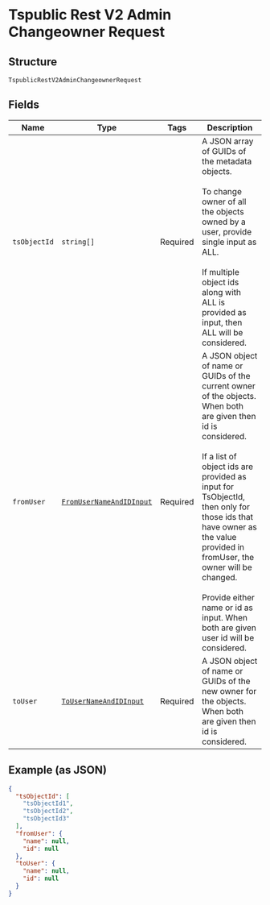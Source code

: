
# Tspublic Rest V2 Admin Changeowner Request

## Structure

`TspublicRestV2AdminChangeownerRequest`

## Fields

| Name | Type | Tags | Description |
|  --- | --- | --- | --- |
| `tsObjectId` | `string[]` | Required | A JSON array of GUIDs of the metadata objects.<br><br>To change owner of all the objects owned by a user, provide single input as ALL.<br><br>If multiple object ids along with ALL is provided as input, then ALL will be considered. |
| `fromUser` | [`FromUserNameAndIDInput`](../../doc/models/from-user-name-and-id-input.md) | Required | A JSON object of name or GUIDs of the current owner of the objects. When both are given then id is considered.<br><br>If a list of object ids are provided as input for TsObjectId, then only for those ids that have owner as the value provided in fromUser, the owner will be changed.<br><br>Provide either name or id as input. When both are given user id will be considered. |
| `toUser` | [`ToUserNameAndIDInput`](../../doc/models/to-user-name-and-id-input.md) | Required | A JSON object of name or GUIDs of the new owner for the objects. When both are given then id is considered. |

## Example (as JSON)

```json
{
  "tsObjectId": [
    "tsObjectId1",
    "tsObjectId2",
    "tsObjectId3"
  ],
  "fromUser": {
    "name": null,
    "id": null
  },
  "toUser": {
    "name": null,
    "id": null
  }
}
```

